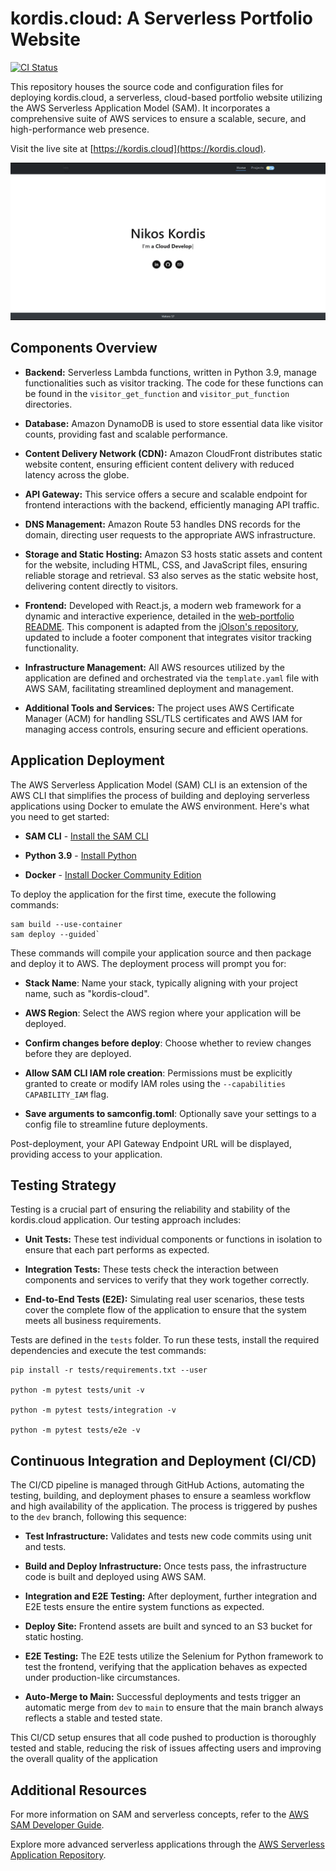 # kordis.cloud: A Serverless Portfolio Website

[![CI Status](https://github.com/nkordis/kordis.cloud/actions/workflows/main.yaml/badge.svg)](https://github.com/nkordis/kordis.cloud/actions)


This repository houses the source code and configuration files for deploying kordis.cloud, a serverless, cloud-based portfolio website utilizing the AWS Serverless Application Model (SAM). It incorporates a comprehensive suite of AWS services to ensure a scalable, secure, and high-performance web presence.

Visit the live site at [https://kordis.cloud](https://kordis.cloud).

![kordis.cloud Website](dev-portfolio/public/images/projects/kordis-cloud.png)

## Components Overview

 -  **Backend:** Serverless Lambda functions, written in Python 3.9, manage functionalities such as visitor tracking. The code for these functions can be found in the `visitor_get_function` and `visitor_put_function` directories.

-  **Database:** Amazon DynamoDB is used to store essential data like visitor counts, providing fast and scalable performance.

-  **Content Delivery Network (CDN):** Amazon CloudFront distributes static website content, ensuring efficient content delivery with reduced latency across the globe.

-  **API Gateway:** This service offers a secure and scalable endpoint for frontend interactions with the backend, efficiently managing API traffic.

-  **DNS Management:** Amazon Route 53 handles DNS records for the domain, directing user requests to the appropriate AWS infrastructure.

-  **Storage and Static Hosting:** Amazon S3 hosts static assets and content for the website, including HTML, CSS, and JavaScript files, ensuring reliable storage and retrieval. S3 also serves as the static website host, delivering content directly to visitors.

-  **Frontend:** Developed with React.js, a modern web framework for a dynamic and interactive experience, detailed in the [web-portfolio README](web-portfolio/README.md). This component is adapted from the [jOlson's repository](https://github.com/johnolson2219/jOlson), updated to include a footer component that integrates visitor tracking functionality.

-  **Infrastructure Management:** All AWS resources utilized by the application are defined and orchestrated via the `template.yaml` file with AWS SAM, facilitating streamlined deployment and management.

-  **Additional Tools and Services:** The project uses AWS Certificate Manager (ACM) for handling SSL/TLS certificates and AWS IAM for managing access controls, ensuring secure and efficient operations.

## Application Deployment

The AWS Serverless Application Model (SAM) CLI is an extension of the AWS CLI that simplifies the process of building and deploying serverless applications using Docker to emulate the AWS environment. Here's what you need to get started:

-  **SAM CLI** - [Install the SAM CLI](https://docs.aws.amazon.com/serverless-application-model/latest/developerguide/serverless-sam-cli-install.html)

-  **Python 3.9** - [Install Python](https://www.python.org/downloads/)

-  **Docker** - [Install Docker Community Edition](https://hub.docker.com/search/?type=edition&offering=community)

To deploy the application for the first time, execute the following commands:
```
sam build --use-container
sam deploy --guided`
```
  These commands will compile your application source and then package and deploy it to AWS. The deployment process will prompt you for:

  -  **Stack Name**: Name your stack, typically aligning with your project name, such as "kordis-cloud".

-  **AWS Region**: Select the AWS region where your application will be deployed.

-  **Confirm changes before deploy**: Choose whether to review changes before they are deployed.

-  **Allow SAM CLI IAM role creation**: Permissions must be explicitly granted to create or modify IAM roles using the `--capabilities CAPABILITY_IAM` flag.

-  **Save arguments to samconfig.toml**: Optionally save your settings to a config file to streamline future deployments.

  
Post-deployment, your API Gateway Endpoint URL will be displayed, providing access to your application.

## Testing Strategy

Testing is a crucial part of ensuring the reliability and stability of the kordis.cloud application. Our testing approach includes:

 -  **Unit Tests:** These test individual components or functions in isolation to ensure that each part performs as expected.

-  **Integration Tests:** These tests check the interaction between components and services to verify that they work together correctly.

-  **End-to-End Tests (E2E):** Simulating real user scenarios, these tests cover the complete flow of the application to ensure that the system meets all business requirements.

  

Tests are defined in the `tests` folder. To run these tests, install the required dependencies and execute the test commands:

```
pip install -r tests/requirements.txt --user

python -m pytest tests/unit -v

python -m pytest tests/integration -v

python -m pytest tests/e2e -v

```

## Continuous Integration and Deployment (CI/CD)

The CI/CD pipeline is managed through GitHub Actions, automating the testing, building, and deployment phases to ensure a seamless workflow and high availability of the application. The process is triggered by pushes to the `dev` branch, following this sequence:

-  **Test Infrastructure:** Validates and tests new code commits using unit and tests.

-  **Build and Deploy Infrastructure:** Once tests pass, the infrastructure code is built and deployed using AWS SAM.

-  **Integration and E2E Testing:** After deployment, further integration and E2E tests ensure the entire system functions as expected.

-  **Deploy Site:** Frontend assets are built and synced to an S3 bucket for static hosting.

-  **E2E Testing:** The E2E tests utilize the Selenium for Python framework to test the frontend, verifying that the application behaves as expected under production-like circumstances.

-  **Auto-Merge to Main:** Successful deployments and tests trigger an automatic merge from `dev` to `main` to ensure that the main branch always reflects a stable and tested state.

This CI/CD setup ensures that all code pushed to production is thoroughly tested and stable, reducing the risk of issues affecting users and improving the overall quality of the application

## Additional Resources

For more information on SAM and serverless concepts, refer to the [AWS SAM Developer Guide](https://docs.aws.amazon.com/serverless-application-model/latest/developerguide/what-is-sam.html).

Explore more advanced serverless applications through the [AWS Serverless Application Repository](https://aws.amazon.com/serverless/serverlessrepo/).